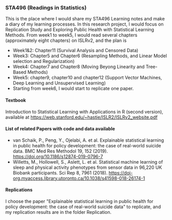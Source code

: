 ### STA496 (Readings in Statistics)

This is the place where I would share my STA496 Learning notes and make a diary of my learning processes. In this research project, I would focus on Replication Study and Exploring Public Health with Statistical Learning Methods. From week1 to week5, I would read several chapters (approximately eight chapters) on ISLRv2, and the plan is 
+ Week1&2: Chapter11 (Survival Analysis and Censored Data)
+ Week3: Chapter5 and Chapter6 (Resampling Methods, and Linear Model selection and Regularization)
+ Week4: Chapter7 and Chapter8 (Moving Beyong Linearity and Tree-Based Methods)  
+ Week5: chapter9, chapter10 and chapter12 (Support Vector Machines, Deep Learning and Unsupervised Learning)
+ Starting from week6, I would start to replicate one paper. 

#### Textbook 
Introduction to Statistical Learning with Applications in R (second version), available at https://web.stanford.edu/~hastie/ISLR2/ISLRv2_website.pdf

#### List of related Papers with code and data available
+ van Schaik, P., Peng, Y., Ojelabi, A. et al. Explainable statistical learning in public health for policy development: the case of real-world suicide data. BMC Med Res Methodol 19, 152 (2019). https://doi.org/10.1186/s12874-019-0796-7
+ Willetts, M., Hollowell, S., Aslett, L. et al. Statistical machine learning of sleep and physical activity phenotypes from sensor data in 96,220 UK Biobank participants. Sci Rep 8, 7961 (2018). https://doi-org.myaccess.library.utoronto.ca/10.1038/s41598-018-26174-1

#### Replications
I choose the paper "Explainable statistical learning in public health for policy development: the case of real-world suicide data" to replicate, and my replication results are in the folder Replication.
